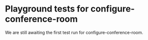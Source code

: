 # Playground tests for configure-conference-room
We are still awaiting the first test run for configure-conference-room.

